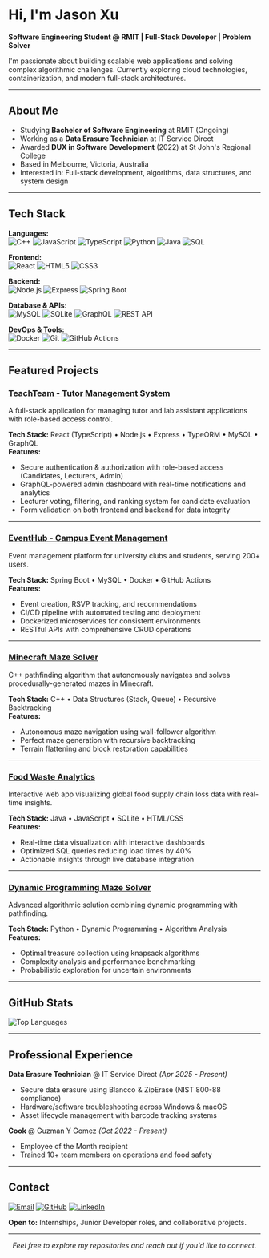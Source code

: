 # Hi, I'm Jason Xu

**Software Engineering Student @ RMIT | Full-Stack Developer | Problem Solver**

I'm passionate about building scalable web applications and solving complex algorithmic challenges. Currently exploring cloud technologies, containerization, and modern full-stack architectures.

---

## About Me

- Studying **Bachelor of Software Engineering** at RMIT (Ongoing)
- Working as a **Data Erasure Technician** at IT Service Direct
- Awarded **DUX in Software Development** (2022) at St John's Regional College
- Based in Melbourne, Victoria, Australia
- Interested in: Full-stack development, algorithms, data structures, and system design

---

## Tech Stack

**Languages:**  
![C++](https://img.shields.io/badge/C++-00599C?style=flat&logo=cplusplus&logoColor=white)
![JavaScript](https://img.shields.io/badge/JavaScript-F7DF1E?style=flat&logo=javascript&logoColor=black)
![TypeScript](https://img.shields.io/badge/TypeScript-3178C6?style=flat&logo=typescript&logoColor=white)
![Python](https://img.shields.io/badge/Python-3776AB?style=flat&logo=python&logoColor=white)
![Java](https://img.shields.io/badge/Java-ED8B00?style=flat&logo=openjdk&logoColor=white)
![SQL](https://img.shields.io/badge/SQL-4479A1?style=flat&logo=mysql&logoColor=white)

**Frontend:**  
![React](https://img.shields.io/badge/React-61DAFB?style=flat&logo=react&logoColor=black)
![HTML5](https://img.shields.io/badge/HTML5-E34F26?style=flat&logo=html5&logoColor=white)
![CSS3](https://img.shields.io/badge/CSS3-1572B6?style=flat&logo=css3&logoColor=white)

**Backend:**  
![Node.js](https://img.shields.io/badge/Node.js-339933?style=flat&logo=nodedotjs&logoColor=white)
![Express](https://img.shields.io/badge/Express-000000?style=flat&logo=express&logoColor=white)
![Spring Boot](https://img.shields.io/badge/Spring_Boot-6DB33F?style=flat&logo=springboot&logoColor=white)

**Database & APIs:**  
![MySQL](https://img.shields.io/badge/MySQL-4479A1?style=flat&logo=mysql&logoColor=white)
![SQLite](https://img.shields.io/badge/SQLite-003B57?style=flat&logo=sqlite&logoColor=white)
![GraphQL](https://img.shields.io/badge/GraphQL-E10098?style=flat&logo=graphql&logoColor=white)
![REST API](https://img.shields.io/badge/REST_API-009688?style=flat&logo=fastapi&logoColor=white)

**DevOps & Tools:**  
![Docker](https://img.shields.io/badge/Docker-2496ED?style=flat&logo=docker&logoColor=white)
![Git](https://img.shields.io/badge/Git-F05032?style=flat&logo=git&logoColor=white)
![GitHub Actions](https://img.shields.io/badge/GitHub_Actions-2088FF?style=flat&logo=githubactions&logoColor=white)

---

## Featured Projects

### [TeachTeam - Tutor Management System](https://github.com/Jason12322/TeachTeam-Tutor-Management-App)
A full-stack application for managing tutor and lab assistant applications with role-based access control.

**Tech Stack:** React (TypeScript) • Node.js • Express • TypeORM • MySQL • GraphQL  
**Features:**
- Secure authentication & authorization with role-based access (Candidates, Lecturers, Admin)
- GraphQL-powered admin dashboard with real-time notifications and analytics
- Lecturer voting, filtering, and ranking system for candidate evaluation
- Form validation on both frontend and backend for data integrity

---

### [EventHub - Campus Event Management](https://github.com/Jason12322/EventHub-Campus-Event-Management-System)
Event management platform for university clubs and students, serving 200+ users.

**Tech Stack:** Spring Boot • MySQL • Docker • GitHub Actions  
**Features:**
- Event creation, RSVP tracking, and recommendations
- CI/CD pipeline with automated testing and deployment
- Dockerized microservices for consistent environments
- RESTful APIs with comprehensive CRUD operations

---

### [Minecraft Maze Solver](https://github.com/Jason12322/Minecraft-MazeRunner-C-Maze-Generation-Solver)
C++ pathfinding algorithm that autonomously navigates and solves procedurally-generated mazes in Minecraft.

**Tech Stack:** C++ • Data Structures (Stack, Queue) • Recursive Backtracking  
**Features:**
- Autonomous maze navigation using wall-follower algorithm
- Perfect maze generation with recursive backtracking
- Terrain flattening and block restoration capabilities

---

### [Food Waste Analytics](https://github.com/Jason12322/Food-Waste-Analytics-Global-Food-Loss-Data-Visualization)
Interactive web app visualizing global food supply chain loss data with real-time insights.

**Tech Stack:** Java • JavaScript • SQLite • HTML/CSS  
**Features:**
- Real-time data visualization with interactive dashboards
- Optimized SQL queries reducing load times by 40%
- Actionable insights through live database integration

---

### [Dynamic Programming Maze Solver](https://github.com/Jason12322/Knapsack-Maze-Challenge-Dynamic-Programming)
Advanced algorithmic solution combining dynamic programming with pathfinding.

**Tech Stack:** Python • Dynamic Programming • Algorithm Analysis  
**Features:**
- Optimal treasure collection using knapsack algorithms
- Complexity analysis and performance benchmarking
- Probabilistic exploration for uncertain environments

---

## GitHub Stats

![Top Languages](https://github-readme-stats.vercel.app/api/top-langs/?username=Jason12322&layout=compact&theme=tokyonight&hide_border=true)

---

## Professional Experience

**Data Erasure Technician** @ IT Service Direct *(Apr 2025 - Present)*
- Secure data erasure using Blancco & ZipErase (NIST 800-88 compliance)
- Hardware/software troubleshooting across Windows & macOS
- Asset lifecycle management with barcode tracking systems

**Cook** @ Guzman Y Gomez *(Oct 2022 - Present)*
- Employee of the Month recipient
- Trained 10+ team members on operations and food safety

---

## Contact

[![Email](https://img.shields.io/badge/Email-D14836?style=flat&logo=gmail&logoColor=white)](mailto:Jason.x220306@gmail.com)
[![GitHub](https://img.shields.io/badge/GitHub-181717?style=flat&logo=github&logoColor=white)](https://github.com/Jason12322)
[![LinkedIn](https://img.shields.io/badge/LinkedIn-0A66C2?style=flat&logo=linkedin&logoColor=white)](https://www.linkedin.com/in/jsn-x-63962430a/)

**Open to:** Internships, Junior Developer roles, and collaborative projects.

---

<div align="center">
  <i>Feel free to explore my repositories and reach out if you'd like to connect.</i>
</div>

